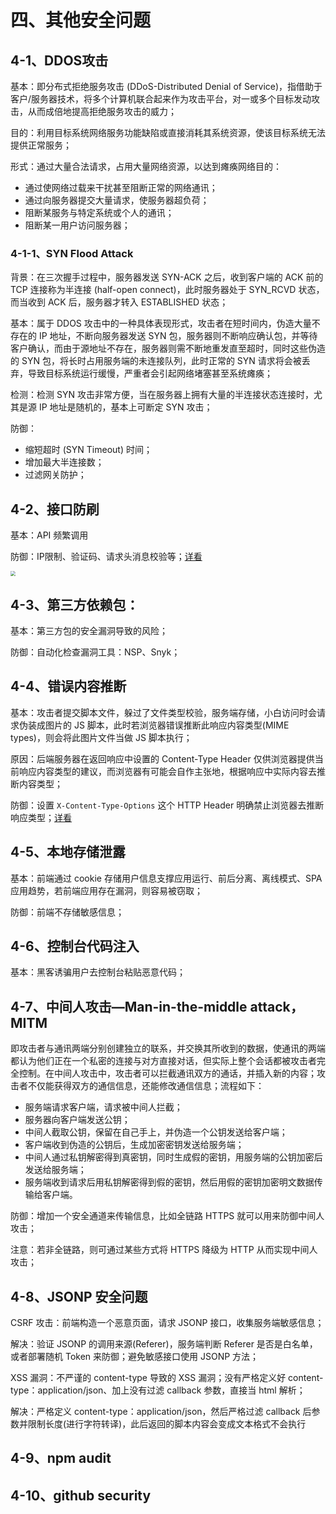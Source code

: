 # 四、其他安全问题

## 4-1、DDOS攻击

基本：即分布式拒绝服务攻击 (DDoS-Distributed Denial of Service)，指借助于客户/服务器技术，将多个计算机联合起来作为攻击平台，对一或多个目标发动攻击，从而成倍地提高拒绝服务攻击的威力；

目的：利用目标系统网络服务功能缺陷或直接消耗其系统资源，使该目标系统无法提供正常服务；

形式：通过大量合法请求，占用大量网络资源，以达到瘫痪网络目的：

- 通过使网络过载来干扰甚至阻断正常的网络通讯；
- 通过向服务器提交大量请求，使服务器超负荷；
- 阻断某服务与特定系统或个人的通讯；
- 阻断某一用户访问服务器；

### 4-1-1、SYN Flood Attack

背景：在三次握手过程中，服务器发送 SYN-ACK 之后，收到客户端的 ACK 前的 TCP 连接称为半连接 (half-open connect)，此时服务器处于 SYN_RCVD 状态，而当收到 ACK 后，服务器才转入 ESTABLISHED 状态；

基本：属于 DDOS 攻击中的一种具体表现形式，攻击者在短时间内，伪造大量不存在的 IP 地址，不断向服务器发送 SYN 包，服务器则不断响应确认包，并等待客户确认，而由于源地址不存在，服务器则需不断地重发直至超时，同时这些伪造的 SYN 包，将长时占用服务端的未连接队列，此时正常的 SYN 请求将会被丢弃，导致目标系统运行缓慢，严重者会引起网络堵塞甚至系统瘫痪；

检测：检测 SYN 攻击非常方便，当在服务器上拥有大量的半连接状态连接时，尤其是源 IP 地址是随机的，基本上可断定 SYN 攻击；

防御：

- 缩短超时 (SYN Timeout) 时间；
- 增加最大半连接数；
- 过滤网关防护；



## 4-2、接口防刷

基本：API 频繁调用

防御：IP限制、验证码、请求头消息校验等；[详看](https://github.com/Advanced-Frontend/Daily-Interview-Question/issues/254)

<img src="https://leibnize-picbed.oss-cn-shenzhen.aliyuncs.com/img/20200918162432.png" style="zoom:50%;" align=""/>



## 4-3、第三方依赖包：

基本：第三方包的安全漏洞导致的风险；

防御：自动化检查漏洞工具：NSP、Snyk；



## 4-4、错误内容推断

基本：攻击者提交脚本文件，躲过了文件类型校验，服务端存储，小白访问时会请求伪装成图片的 JS 脚本，此时若浏览器错误推断此响应内容类型(MIME types)，则会将此图片文件当做 JS  脚本执行；

原因：后端服务器在返回响应中设置的 Content-Type Header 仅供浏览器提供当前响应内容类型的建议，而浏览器有可能会自作主张地，根据响应中实际内容去推断内容类型；

防御：设置 `X-Content-Type-Options` 这个 HTTP Header 明确禁止浏览器去推断响应类型；[详看](https://developer.mozilla.org/en-US/docs/Web/HTTP/Headers/X-Content-Type-Options)



## 4-5、本地存储泄露

基本：前端通过 cookie 存储用户信息支撑应用运行、前后分离、离线模式、SPA 应用趋势，若前端应用存在漏洞，则容易被窃取；

防御：前端不存储敏感信息；



## 4-6、控制台代码注入

基本：黑客诱骗用户去控制台粘贴恶意代码；



## 4-7、中间人攻击—Man-in-the-middle attack，MITM

即攻击者与通讯两端分别创建独立的联系，并交换其所收到的数据，使通讯的两端都认为他们正在一个私密的连接与对方直接对话，但实际上整个会话都被攻击者完全控制。在中间人攻击中，攻击者可以拦截通讯双方的通话，并插入新的内容；攻击者不仅能获得双方的通信信息，还能修改通信信息；流程如下：

*   服务端请求客户端，请求被中间人拦截；
*   服务器向客户端发送公钥；
*   中间人截取公钥，保留在自己手上，并伪造一个公钥发送给客户端；
*   客户端收到伪造的公钥后，生成加密密钥发送给服务端；
*   中间人通过私钥解密得到真密钥，同时生成假的密钥，用服务端的公钥加密后发送给服务端；
*   服务端收到请求后用私钥解密得到假的密钥，然后用假的密钥加密明文数据传输给客户端。

防御：增加一个安全通道来传输信息，比如全链路 HTTPS 就可以用来防御中间人攻击；

注意：若非全链路，则可通过某些方式将 HTTPS 降级为 HTTP 从而实现中间人攻击；



## 4-8、JSONP 安全问题

CSRF 攻击：前端构造一个恶意页面，请求 JSONP 接口，收集服务端敏感信息；

解决：验证 JSONP 的调用来源(Referer)，服务端判断 Referer 是否是白名单，或者部署随机 Token 来防御；避免敏感接口使用 JSONP 方法；

XSS 漏洞：不严谨的 content-type 导致的 XSS 漏洞；没有严格定义好 content-type：application/json、加上没有过滤 callback 参数，直接当 html 解析；

解决：严格定义 content-type：application/json，然后严格过滤 callback 后参数并限制长度(进行字符转译)，此后返回的脚本内容会变成文本格式不会执行





## 4-9、npm audit

## 4-10、github security